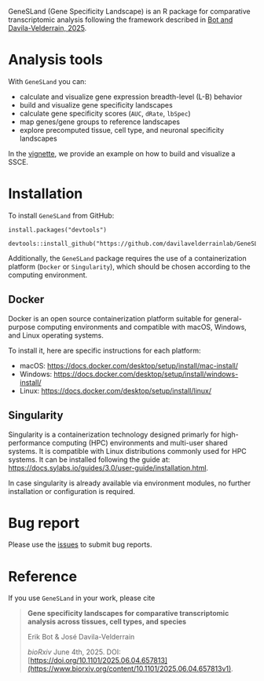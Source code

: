 GeneSLand (Gene Specificity Landscape) is an R package for comparative 
transcriptomic analysis following the framework described in [Bot and Davila-Velderrain, 2025].

# Analysis tools
 
With `GeneSLand` you can:
 
- calculate and visualize gene expression breadth-level (L-B) behavior
- build and visualize gene specificity landscapes
- calculate gene specificity scores (`AUC`, `dRate`, `lbSpec`)
- map genes/gene groups to reference landscapes
- explore precomputed tissue, cell type, and neuronal specificity landscapes

In the [vignette], we provide an example on how to build and visualize a SSCE.

# Installation

To install `GeneSLand` from GitHub:

```{r}
install.packages("devtools")

devtools::install_github("https://github.com/davilavelderrainlab/GeneSLand")
```

Additionally, the `GeneSLand` package requires the use of a containerization platform 
(`Docker` or `Singularity`), which should be chosen according to the computing environment. 

## Docker 

Docker is an open source containerization platform suitable for general-purpose 
computing environments and compatible with macOS, Windows, and Linux operating systems. 

To install it, here are specific instructions for each platform: 
* macOS: https://docs.docker.com/desktop/setup/install/mac-install/
* Windows: https://docs.docker.com/desktop/setup/install/windows-install/
* Linux: https://docs.docker.com/desktop/setup/install/linux/

## Singularity 

Singularity is a containerization technology designed primarly for high-performance computing (HPC) 
environments and multi-user shared systems. It is compatible with Linux distributions commonly used for HPC systems.
It can be installed following the guide at: https://docs.sylabs.io/guides/3.0/user-guide/installation.html. 

In case singularity is already available via environment modules, 
no further installation or configuration is required.

# Bug report

Please use the [issues] to submit bug reports.

# Reference

If you use `GeneSLand` in your work, please cite

> **Gene specificity landscapes for comparative transcriptomic analysis across tissues, cell types, and species**
>
> Erik Bot & José Davila-Velderrain
>
> _bioRxiv_ June 4th, 2025. DOI: [https://doi.org/10.1101/2025.06.04.657813](https://www.biorxiv.org/content/10.1101/2025.06.04.657813v1).

[Bot and Davila-Velderrain, 2025]: https://www.biorxiv.org/content/10.1101/2025.06.04.657813v1
[article]: https://www.biorxiv.org/content/10.1101/2025.06.04.657813v1
[vignette]: https://github.com/davilavelderrainlab/GeneSLand/blob/main/vignettes/GeneSLand.Rmd
[issues]: https://github.com/davilavelderrainlab/GeneSLand/issues

